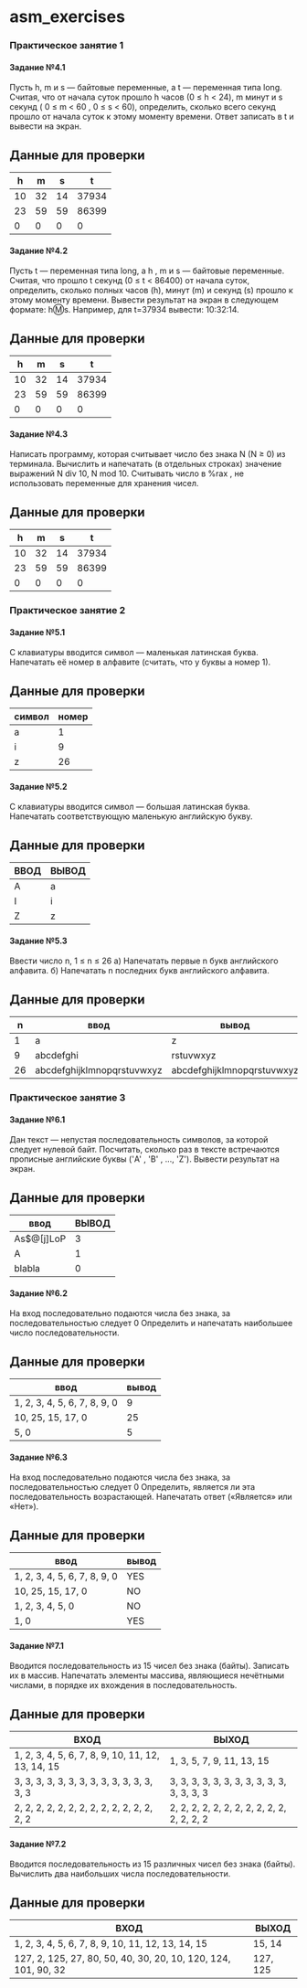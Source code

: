 # asm_exercises


### Практическое занятие 1

#### Задание №4.1

Пусть h, m и s — байтовые переменные, а t — переменная типа long. Считая, что 
от начала суток прошло h часов (0 ≤ h < 24), m минут и s секунд ( 0 ≤ m < 60 , 0 ≤ s 
< 60), определить, сколько всего секунд прошло от начала суток к этому моменту 
времени. Ответ записать в t и вывести на экран.

## Данные для проверки

| h   | m   | s   | t     |
|-----|-----|-----|-------|
| 10  | 32  | 14  | 37934 |
| 23  | 59  | 59  | 86399 |
| 0   | 0   | 0   | 0     |


#### Задание №4.2

Пусть t — переменная типа long, а h , m и s — байтовые переменные. Считая, что 
прошло t секунд (0 ≤ t < 86400) от начала суток, определить, сколько полных часов
(h), минут (m) и секунд (s) прошло к этому моменту времени. Вывести результат 
на экран в следующем формате: h:m:s. Например, для t=37934 вывести: 10:32:14.

## Данные для проверки

| h   | m   | s   | t     |
|-----|-----|-----|-------|
| 10  | 32  | 14  | 37934 |
| 23  | 59  | 59  | 86399 |
| 0   | 0   | 0   | 0     |


#### Задание №4.3

Написать программу, которая считывает число без знака N (N ≥ 0) из терминала.
Вычислить и напечатать (в отдельных строках) значение выражений N div 10, N 
mod 10.
Считывать число в %rax , не использовать переменные для хранения чисел.

## Данные для проверки

| h   | m   | s   | t     |
|-----|-----|-----|-------|
| 10  | 32  | 14  | 37934 |
| 23  | 59  | 59  | 86399 |
| 0   | 0   | 0   | 0     |



### Практическое занятие 2

#### Задание №5.1

С клавиатуры вводится символ — маленькая латинская буква.
Напечатать её номер в алфавите (считать, что у буквы a номер 1).

## Данные для проверки

| символ | номер |
|--------|-------|
| a      | 1     |
| i      | 9     |
| z      | 26    |

#### Задание №5.2

С клавиатуры вводится символ — большая латинская буква.
Напечатать соответствующую маленькую английскую букву.

## Данные для проверки

| ВВОД | ВЫВОД |
|------|-------|
| A    | a     |
| I    | i     |
| Z    | z     |

#### Задание №5.3

Ввести число n, 1 ≤ n ≤ 26
а) Напечатать первые n букв английского алфавита.
б) Напечатать n последних букв английского алфавита.

## Данные для проверки

| n   | ввод                     | вывод                    |
|-----|--------------------------|--------------------------|
| 1   | a                        | z                        |
| 9   | abcdefghi                | rstuvwxyz               |
| 26  | abcdefghijklmnopqrstuvwxyz | abcdefghijklmnopqrstuvwxyz |



### Практическое занятие 3

#### Задание №6.1
Дан текст — непустая последовательность символов, за которой следует нулевой
байт. Посчитать, сколько раз в тексте встречаются прописные английские буквы
('A' , 'B' , ..., 'Z'). Вывести результат на экран.

## Данные для проверки

| ввод        | ВЫВОД |
|-------------|-------|
| As$@[j]LoP  | 3     |
| A           | 1     |
| blabla      | 0     |

#### Задание №6.2

На вход последовательно подаются числа без знака, за последовательностью
следует 0 Определить и напечатать наибольшее число последовательности.

## Данные для проверки

| ввод               | вывод |
|--------------------|-------|
| 1, 2, 3, 4, 5, 6, 7, 8, 9, 0 | 9     |
| 10, 25, 15, 17, 0   | 25    |
| 5, 0                | 5     |

#### Задание №6.3 

На вход последовательно подаются числа без знака, за последовательностью
следует 0 Определить, является ли эта последовательность возрастающей.
Напечатать ответ («Является» или «Нет»).

## Данные для проверки

| ввод               | вывод   |
|--------------------|---------|
| 1, 2, 3, 4, 5, 6, 7, 8, 9, 0 | YES |
| 10, 25, 15, 17, 0   | NO     |
| 1, 2, 3, 4, 5, 0    | NO     |
| 1, 0                | YES |



#### Задание №7.1

Вводится последовательность из 15 чисел без знака (байты). Записать их в
массив. Напечатать элементы массива, являющиеся нечётными числами, в
порядке их вхождения в последовательность.

## Данные для проверки

| ВХОД | ВЫХОД |
|------|-------|
| 1, 2, 3, 4, 5, 6, 7, 8, 9, 10, 11, 12, 13, 14, 15 | 1, 3, 5, 7, 9, 11, 13, 15 |
| 3, 3, 3, 3, 3, 3, 3, 3, 3, 3, 3, 3, 3, 3, 3 | 3, 3, 3, 3, 3, 3, 3, 3, 3, 3, 3, 3, 3, 3, 3 |
| 2, 2, 2, 2, 2, 2, 2, 2, 2, 2, 2, 2, 2, 2, 2 | 2, 2, 2, 2, 2, 2, 2, 2, 2, 2, 2, 2, 2, 2, 2 |



#### Задание №7.2

Вводится последовательность из 15 различных чисел без знака (байты).
Вычислить два наибольших числа последовательности.

## Данные для проверки

| ВХОД | ВЫХОД |
|------|-------|
| 1, 2, 3, 4, 5, 6, 7, 8, 9, 10, 11, 12, 13, 14, 15 | 15, 14 |
| 127, 2, 125, 27, 80, 50, 40, 30, 20, 10, 120, 124, 101, 90, 32 | 127, 125 |







